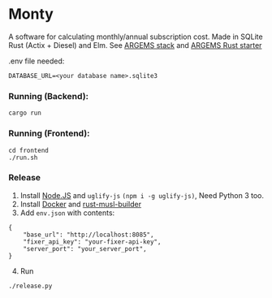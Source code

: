 # Monty

A software for calculating monthly/annual subscription cost. Made in SQLite Rust (Actix + Diesel) and Elm. See [ARGEMS stack](https://github.com/vmasdani/argems-stack) and [ARGEMS Rust starter](https://github.com/vmasdani/argems-rust-starter)

.env file needed: 
```
DATABASE_URL=<your database name>.sqlite3
```

### Running (Backend): 
```
cargo run
``` 

### Running (Frontend):
```
cd frontend
./run.sh
```

### Release
1. Install [Node.JS](https://nodejs.org/en/download/) and `uglify-js` `(npm i -g uglify-js)`, Need Python 3 too.
2. Install [Docker](https://docs.docker.com/engine/install/) and [rust-musl-builder](https://github.com/emk/rust-musl-builder)
3. Add `env.json` with contents:
```
{
    "base_url": "http://localhost:8085",
    "fixer_api_key": "your-fixer-api-key",
    "server_port": "your_server_port",
}
```
4. Run
```
./release.py
```




